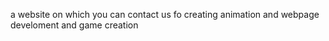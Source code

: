 a website on which you can contact us fo creating animation and webpage develoment and game creation 
